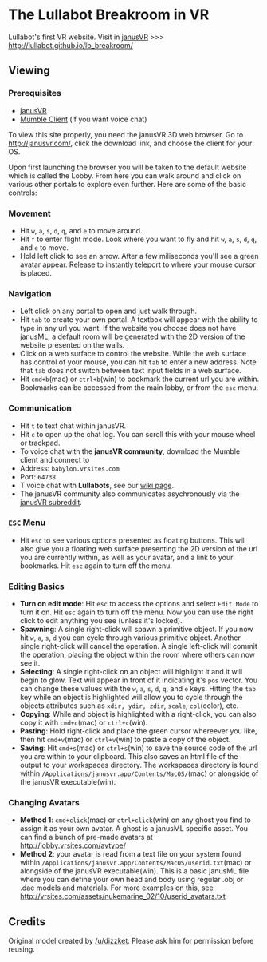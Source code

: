 # The Lullabot Breakroom in VR
Lullabot's first VR website. Visit in [janusVR](http://janusvr.com/) >>> http://lullabot.github.io/lb_breakroom/

## Viewing

### Prerequisites
* [janusVR](http://janusvr.com/)
* [Mumble Client](http://wiki.mumble.info/wiki/Main_Page) (if you want voice chat)

To view this site properly, you need the janusVR 3D web browser. Go to http://janusvr.com/, click the download link, and choose the client for your OS.

Upon first launching the browser you will be taken to the default website which is called the Lobby. From here you can walk around and click on various other portals to explore even further. Here are some of the basic controls:

### Movement
* Hit `w`, `a`, `s`, `d`, `q`, and `e` to move around.
* Hit `f` to enter flight mode. Look where you want to fly and hit `w`, `a`, `s`, `d`, `q`, and `e` to move.
* Hold left click to see an arrow. After a few miliseconds you'll see a green avatar appear. Release to instantly teleport to where your mouse cursor is placed.

### Navigation
* Left click on any portal to open and just walk through.
* Hit `tab` to create your own portal. A textbox will appear with the ability to type in any url you want. If the website you choose does not have janusML, a default room will be generated with the 2D version of the website presented on the walls.
* Click on a web surface to control the website. While the web surface has control of your mouse, you can hit `tab` to enter a new address. Note that `tab` does not switch between text input fields in a web surface.
* Hit `cmd+b`(mac) or `ctrl+b`(win) to bookmark the current url you are within. Bookmarks can be accessed from the main lobby, or from the `esc` menu.

### Communication
* Hit `t` to text chat within janusVR.
* Hit `c` to open up the chat log. You can scroll this with your mouse wheel or trackpad.
* To voice chat with the **janusVR community**, download the Mumble client and connect to 
 * Address: `babylon.vrsites.com`
 * Port: `64738`
* T voice chat with **Lullabots**, see our [wiki page](https://github.com/Lullabot/lb_breakroom/wiki/Connecting-to-our-Mumble-Chat).
* The janusVR community also communicates asychronously via the [janusVR subreddit](http://www.reddit.com/r/janusVR/).

### `ESC` Menu
* Hit `esc` to see various options presented as floating buttons. This will also give you a floating web surface presenting the 2D version of the url you are currently within, as well as your avatar, and a link to your bookmarks. Hit `esc` again to turn off the menu. 

### Editing Basics
* **Turn on edit mode**: Hit `esc` to access the options and select `Edit Mode` to turn it on. Hit `esc` again to turn off the menu. Now you can use the right click to edit anything you see (unless it's locked).
* **Spawning**: A single right-click will spawn a primitive object. If you now hit `w`, `a`, `s`, `d` you can cycle through various primitive object. Another single right-click will cancel the operation. A single left-click will commit the operation, placing the object within the room where others can now see it.
* **Selecting**: A single right-click on an object will highlight it and it will begin to glow. Text will appear in front of it indicating it's `pos` vector. You can change these values with the `w`, `a`, `s`, `d`, `q`, and `e` keys. Hitting the `tab` key while an object is highlighted will allow you to cycle through the objects attributes such as `xdir, ydir, zdir`, `scale`, `col`(color), etc.
* **Copying**: While and object is highlighted with a right-click, you can also copy it with `cmd+c`(mac) or `ctrl+c`(win).
* **Pasting**: Hold right-click and place the green cursor whereever you like, then hit `cmd+v`(mac) or `ctrl+v`(win) to paste a copy of the object.
* **Saving**: Hit `cmd+s`(mac) or `ctrl+s`(win) to save the source code of the url you are within to your clipboard. This also saves an html file of the output to your workspaces directory. The workspaces directory is found within `/Applications/janusvr.app/Contents/MacOS/`(mac) or alongside of the janusVR executable(win).

### Changing Avatars
* **Method 1**: `cmd+click`(mac) or `ctrl+click`(win) on any ghost you find to assign it as your own avatar. A ghost is a janusML specific asset. You can find a bunch of pre-made avatars at http://lobby.vrsites.com/avtype/
* **Method 2**: your avatar is read from a text file on your system found within `/Applications/janusvr.app/Contents/MacOS/userid.txt`(mac) or alongside of the janusVR executable(win). This is a basic janusML file where you can define your own head and body using regular .obj or .dae models and materials. For more examples on this, see http://vrsites.com/assets/nukemarine_02/10/userid_avatars.txt

## Credits
Original model created by [/u/dizzket](http://www.reddit.com/user/dizzket). Please ask him for permission before reusing.
